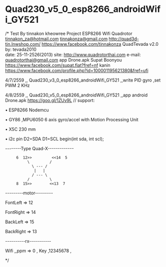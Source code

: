 # Quad230_v5_0_esp8266_androidWifi_GY521

/*
 Test By tinnakon kheowree  Project ESP8266 Wifi Quadrotor
 tinnakon_za@hotmail.com
 tinnakonza@gmail.com
 http://quad3d-tin.lnwshop.com/
 https://www.facebook.com/tinnakonza
QuadTevada v2.0
by: tevada2010    
date: 25-11-2526(2013)
site: http://www.quadrotorthai.com
e-mail: quadrotorthai@gmail.com
app Drone.apk
Supat Boonyou
https://www.facebook.com/supat.fiat?fref=nf
kanin
https://www.facebook.com/profile.php?id=100001195621380&fref=ufi

 4/7/2559    ,,  Quad230_v3_0_esp8266_androidWifi_GY521  ,,write PID gyro ,set PWM 2 KHz
 
 4/8/2559    ,,  Quad230_v5_0_esp8266_androidWifi_GY521  ,,app android Drone.apk  https://goo.gl/1ZUv9L
                 //
support: 

• ESP8266 Nodemcu

• GY86 ,MPU6050 6 axis gyro/accel with Motion Processing Unit

• X5C 230 mm

• i2c pin D2=SDA D1=SCL begin(int sda, int scl);

--------Type Quad-X-------------      

         6  12>>         <<14  5
              \         / 
                \ --- /
                 |   |
                / --- \
              /         \ 
         8  15>>        <<13  7

---------motor---------

FontLeft  => 12

FontRight => 14

BackLeft  => 15

BackRight => 13

----------rx-----------       

Wifi ,,ppm  => 0 , Key   ,12345678 ,

           
*/

